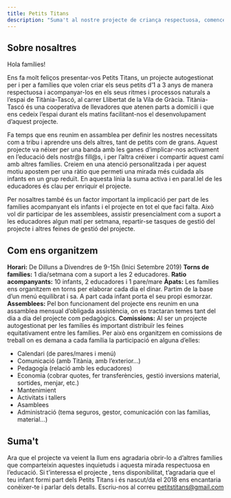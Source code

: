 ```yaml
---
title: Petits Titans
description: "Suma't al nostre projecte de criança respectuosa, comencem Setembre 2019"
---
```


## Sobre nosaltres
Hola famílies!

Ens fa molt feliços presentar-vos Petits Titans, un projecte autogestionat per i per a famílies que volen criar els seus petits d’1 a 3 anys de manera respectuosa i acompanyar-los en els seus ritmes i processos naturals a l’espai de Titània-Tascó, al carrer Llibertat de la Vila de Gràcia. Titània-Tascó és una cooperativa de llevadores que atenen parts a domicili i que ens cedeix l’espai durant els matins facilitant-nos el desenvolupament d’aquest projecte.

Fa temps que ens reunim en assamblea per definir les nostres necessitats com a tribu i aprendre uns dels altres, tant de petits com de grans. Aquest projecte va néixer per una banda amb les ganes d’implicar-nos activament en l’educació dels nostr@s fill@s, i per l’altra  créixer i compartir aquest camí amb altres famílies. Creiem en una atenció personalitzada i per aquest motiu apostem per una ràtio que permeti una mirada més cuidada als infants en un grup reduït. En aquesta línia la suma activa i en paral.lel de les educadores és clau per enriquir el projecte.

Per nosaltres també és un factor important la implicació per part de les famílies acompanyant els infants i el projecte en tot el que faci falta. Això vol dir participar de les assemblees, assistir presencialment com a suport a les educadores algun matí per setmana, repartir-se tasques de gestió del projecte i altres feines de gestió del projecte.

## Com ens organitzem
**Horari:** De Dilluns a Divendres de 9-15h (Inici Setembre 2019)
**Torns de famílies:** 1 dia/setmana com a suport a les 2 educadores.
**Ratio acompanyants:** 10 infants, 2 educadores i 1 pare/mare
**Àpats:** Les famílies ens organitzem en torns per elaborar cada dia el dinar. Partim de la base d’un menú equilibrat i sa. A part cada infant porta el seu propi esmorzar.
**Assemblees:** Pel bon funcionament del projecte ens reunim en una assamblea mensual d’obligada assistència, on es tractaran temes tant del dia a dia del projecte com pedagògics.
**Comissions:** Al ser un projecte autogestionat per les famílies és important distribuïr les feines equitativament entre les famílies. Per això ens organitzem en comissions de treball on es demana a cada família la participació en alguna d’elles:
* Calendari (de pares/mares i menú)
* Comunicació (amb Titània, amb l’exterior…)
* Pedagogía (relació amb les educadores)
* Economia (cobrar quotes, fer transferències, gestió inversions material, sortides, menjar, etc.)
* Mantenimient
* Activitats i tallers
* Asamblees
* Administració (tema seguros, gestor, comunicación con las familias, material…)


## Suma't
Ara que el projecte va veient la llum ens agradaria obrir-lo a d’altres famílies que comparteixin aquestes inquietuds i aquesta mirada respectuosa en l’educació. Si t’interessa el projecte , tens disponibilitat, t’agradaria que el teu infant formi part dels Petits Titans i és nascut/da el 2018 ens encantaria conèixer-te i parlar dels detalls. Escriu-nos al correu  petitstitans@gmail.com
